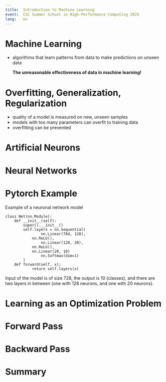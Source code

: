 ```yaml
---
title:  Introduction to Machine Learning
event:  CSC Summer School in High-Performance Computing 2025
lang:   en
---
```


# Machine Learning

- algorithms that learn patterns from data to make predictions on unseen data


  **The unreasonable effectiveness of data in machine learning!**

# Overfitting, Generalization, Regularization

- quality of a model is measured on new, unseen samples
- models with too many parameters can overfit to training data
- overfitting can be prevented

# Artificial Neurons

# Neural Networks

# Pytorch Example

Example of a neuronal network model
 
```
class Net(nn.Module):
	def __init__(self):
   		super().__init__()
   		self.layers = nn.Sequential(
        		nn.Linear(784, 128),
			nn.ReLU(),
        		nn.Linear(128, 20),
			nn.ReLU(),
			nn.Linear(20, 10)
         		nn.Softmax(dim=1)
		)
 	def forward(self, x):
    		return self.layers(x)
```
Input of the model is of size 728,  the output is 10 (classes), and there are two layers in between (one with 128 neurons, and one with 20 neurons). 

# Learning as an Optimization Problem

# Forward Pass

# Backward Pass


# Summary
